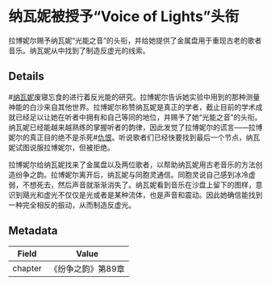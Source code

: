 # 纳瓦妮被授予“Voice of Lights”头衔
拉博妮尔赐予纳瓦妮“光能之音”的头衔，并给她提供了金属盘用于重现古老的歌者音乐。纳瓦妮从中找到了制造反虚光的线索。

## Details
#[纳瓦妮](characters/navani)废寝忘食的进行着反光能的研究。拉博妮尔告诉她实验中用到的那种测量神能的白沙来自其他世界。拉博妮尔称赞纳瓦妮是真正的学者，截止目前的学术成就已经足以让她在听者中拥有和自己等同的地位，并赐予了她“光能之音”的头衔。纳瓦妮已经能越来越熟练的掌握听者的韵律，因此发觉了拉博妮尔的谎言——拉博妮尔的真正目的绝不是杀死#[仇恨](characters/odium)。听说歌者们已经快要找到最后一个节点，纳瓦妮试图说服拉博妮尔，但被拒绝。

拉博妮尔给纳瓦妮找来了金属盘以及两位歌者，以帮助纳瓦妮用古老音乐的方法创造纷争之韵。拉博妮尔离开后，纳瓦妮与同胞灵通信。同胞灵说自己感到冰冷虚弱，不想死去，然后声音就渐渐消失了。纳瓦妮看到音乐在沙盘上留下的图样，意识到飓光和虚光不仅仅是光或者是某种流体，也是声音和震动。因此她确信能找到一种完全相反的振动，从而制造反虚光。

## Metadata
| Field | Value |
| ----- | ----- |
| chapter | 《纷争之韵》第89章 |
